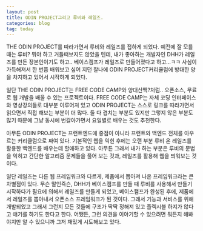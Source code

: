 ```yaml
---
layout: post
title: ODIN PROJECT그리고 루비와 레일즈.
categories: blog
tag: today
---
```


THE ODIN PROJECT를 따라가면서 루비와 레일즈를 접하게 되었다. 예전에 잘 모를 때는 루비? 뭐야 하고 거들떠보지도 않았을 텐데, 내가 좋아하는 개발자인 DHH가 레일즈를 만든 장본인이기도 하고.. 베이스캠프가 레일즈로 만들어졌다고 하고...ㅋㅋ 사심이 가득해져서 한 번쯤 배워보고 싶어 지던 찰나에 ODIN PROJECT커리큘럼에 방대한 양을 차지하고 있어서 시작하게 되었다.

일단 THE ODIN PROJECT는 FREE CODE CAMP와 양대산맥?처럼.. 오픈소스, 무료로 웹 개발을 배울 수 있는 프로젝트이다. FREE CODE CAMP는 자체 코딩 인터페이스와 영상강의들로 대부분 이루어져 있고 ODIN PROJECT는 스스로 링크를 따라가면서 읽으면서 직접 해보는 부분이 더 많다. 둘 다 겹치는 부분도 있지만 그렇지 않은 부분도 많기 때문에 그냥 동시에 번갈아가면서 요일별로 배우는 것도 추천한다.

아무튼 ODIN PROJECT는 프런트엔드에 중점이 아니라 프런트와 백엔드 전체를 아우르는 커리큘럼으로 짜여 있다. 기본적인 웹을 익힌 후에는 오랜 부분 루비 온 레일즈를 활용한 백엔드를 배우는데 할애하고 있다. 아무튼 그래서 내가 하는 부분은 루비의 문법을 익히고 간단한 알고리즘 문제들을 풀어 보는 것과, 레일즈를 활용해 웹을 띄워보는 것이다.

일단 레일즈는 다른 웹 프레임워크와 다르게, 제품에서 뽑아져 나온 프레임워크라는 큰 차별점이 있다. 무슨 말인즉슨, DHH가 베이스캠프를 만들 때 루비를 사용해서 만들기 시작하다가 필요에 의해서 레일즈를 만들게 되었고, 베이스캠프가 완성된 후에, 제품에서 레일즈를 뽑아내서 오픈소스 프레임워크가 된 것이다. 그래서 기능과 서비스를 위해 개발되었고 그래서 그런지 모든 것들에 구조가 딱딱 정해져 있고 플렉시블 하지가 않다고 얘기를 하기도 한다고 한다.
어쨌든, 그런 의견을 이야기할 수 있으려면 뭐든지 해봐야지만 알 수 있으니까 그저 재밌게 시도해보고 있다.
